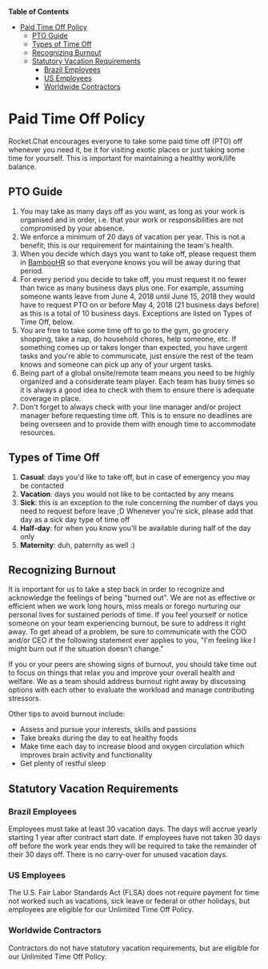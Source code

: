 <!-- START doctoc generated TOC please keep comment here to allow auto update -->
<!-- DON'T EDIT THIS SECTION, INSTEAD RE-RUN doctoc TO UPDATE -->
**Table of Contents**

- [Paid Time Off Policy](#paid-time-off-policy)
  - [PTO Guide](#pto-guide)
  - [Types of Time Off](#types-of-time-off)
  - [Recognizing Burnout](#recognizing-burnout)
  - [Statutory Vacation Requirements](#statutory-vacation-requirements)
    - [Brazil Employees](#brazil-employees)
    - [US Employees](#us-employees)
    - [Worldwide Contractors](#worldwide-contractors)

<!-- END doctoc generated TOC please keep comment here to allow auto update -->

# Paid Time Off Policy

Rocket.Chat encourages everyone to take some paid time off (PTO) off whenever you need it, be it for visiting exotic places or just taking some time for yourself. This is important for maintaining a healthy work/life balance.

## PTO Guide

1. You may take as many days off as you want, as long as your work is organised and in order, i.e. that your work or responsibilities are not compromised by your absence.
2. We enforce a minimum of 20 days of vacation per year. This is not a benefit; this is our requirement for maintaining the team's health.
3. When you decide which days you want to take off, please request them in [BambooHR](https://rocketchat.bamboohr.com) so that everyone knows you will be away during that period.
4. For every period you decide to take off, you must request it no fewer than twice as many business days plus one. For example, assuming someone wants leave from June 4, 2018 until June 15, 2018 they would have to request PTO on or before May 4, 2018 (21 business days before) as this is a total of 10 business days.  Exceptions are listed on Types of Time Off, below.
5. You are free to take some time off to go to the gym, go grocery shopping, take a nap, do household chores, help someone, etc. If something comes up or takes longer than expected, you have urgent tasks and you're able to communicate, just ensure the rest of the team knows and someone can pick up any of your urgent tasks.
6. Being part of a global onsite/remote team means you need to be highly organized and a considerate team player. Each team has busy times so it is always a good idea to check with them to ensure there is adequate coverage in place.
7. Don't forget to always check with your line manager and/or project manager before requesting time off. This is to ensure no deadlines are being overseen and to provide them with enough time to accommodate resources.

## Types of Time Off

1. **Casual**: days you'd like to take off, but in case of emergency you may be contacted
2. **Vacation**: days you would not like to be contacted by any means
3. **Sick**: this is an exception to the rule concerning the number of days you need to request before leave ;D Whenever you're sick, please add that day as a sick day type of time off
4. **Half-day**: for when you know you'll be available during half of the day only
5. **Maternity**: duh, paternity as well :)

## Recognizing Burnout

It is important for us to take a step back in order to recognize and acknowledge the feelings of being "burned out". We are not as effective or efficient when we work long hours, miss meals or forego nurturing our personal lives for sustained periods of time. If you feel yourself or notice someone on your team experiencing burnout, be sure to address it right away. To get ahead of a problem, be sure to communicate with the COO and/or CEO if the following statement ever applies to you, "I'm feeling like I might burn out if the situation doesn't change."

If you or your peers are showing signs of burnout, you should take time out to focus on things that relax you and improve your overall health and welfare. We as a team should address burnout right away by discussing options with each other to evaluate the workload and manage contributing stressors.

Other tips to avoid burnout include:

- Assess and pursue your interests, skills and passions
- Take breaks during the day to eat healthy foods
- Make time each day to increase blood and oxygen circulation which improves brain activity and functionality
- Get plenty of restful sleep

## Statutory Vacation Requirements

### Brazil Employees

Employees must take at least 30 vacation days. The days will accrue yearly starting 1 year after contract start date. If employees have not taken 30 days off before the work year ends they will be required to take the remainder of their 30 days off. There is no carry-over for unused vacation days.

### US Employees

The U.S. Fair Labor Standards Act (FLSA) does not require payment for time not worked such as vacations, sick leave or federal or other holidays, but employees are eligible for our Unlimited Time Off Policy.

### Worldwide Contractors

Contractors do not have statutory vacation requirements, but are eligible for our Unlimited Time Off Policy.
